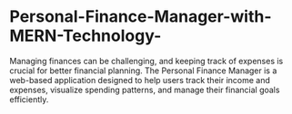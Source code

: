 # Personal-Finance-Manager-with-MERN-Technology-
Managing finances can be challenging, and keeping track of expenses is crucial for better financial planning. The Personal Finance Manager is a web-based application designed to help users track their income and expenses, visualize spending patterns, and manage their financial goals efficiently.
